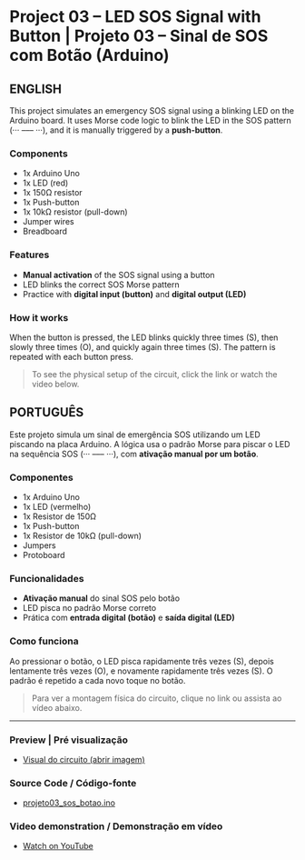 # Project 03 – LED SOS Signal with Button | Projeto 03 – Sinal de SOS com Botão (Arduino)

## ENGLISH

This project simulates an emergency SOS signal using a blinking LED on the Arduino board. It uses Morse code logic to blink the LED in the SOS pattern (··· ––– ···), and it is manually triggered by a **push-button**.

### Components
- 1x Arduino Uno  
- 1x LED (red)  
- 1x 150Ω resistor  
- 1x Push-button  
- 1x 10kΩ resistor (pull-down)  
- Jumper wires  
- Breadboard  

### Features
- **Manual activation** of the SOS signal using a button  
- LED blinks the correct SOS Morse pattern  
- Practice with **digital input (button)** and **digital output (LED)**  

### How it works
When the button is pressed, the LED blinks quickly three times (S), then slowly three times (O), and quickly again three times (S). The pattern is repeated with each button press.

> To see the physical setup of the circuit, click the link or watch the video below.


## PORTUGUÊS

Este projeto simula um sinal de emergência SOS utilizando um LED piscando na placa Arduino. A lógica usa o padrão Morse para piscar o LED na sequência SOS (··· ––– ···), com **ativação manual por um botão**.

### Componentes
- 1x Arduino Uno  
- 1x LED (vermelho)  
- 1x Resistor de 150Ω  
- 1x Push-button  
- 1x Resistor de 10kΩ (pull-down)  
- Jumpers  
- Protoboard  

### Funcionalidades
- **Ativação manual** do sinal SOS pelo botão  
- LED pisca no padrão Morse correto  
- Prática com **entrada digital (botão)** e **saída digital (LED)**  

### Como funciona
Ao pressionar o botão, o LED pisca rapidamente três vezes (S), depois lentamente três vezes (O), e novamente rapidamente três vezes (S). O padrão é repetido a cada novo toque no botão.

> Para ver a montagem física do circuito, clique no link ou assista ao vídeo abaixo.
  
---
### Preview | Pré visualização
- [Visual do circuito (abrir imagem)](projeto03.png)

###  Source Code / Código-fonte  
- [projeto03_sos_botao.ino](projeto03_sos_botao.ino)

###  Video demonstration / Demonstração em vídeo  
- [Watch on YouTube](https://youtu.be/r1ihhAMAxuc)
